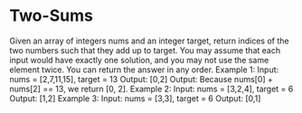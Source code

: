 # Two-Sums
Given an array of integers nums and an integer target, return indices of the two numbers such that they add up to target. 
You may assume that each input would have exactly one solution, and you may not use the same element twice. You can return the answer in any order. 
Example 1: 
Input: nums = [2,7,11,15], target = 13 
Output: [0,2] 
Output: Because nums[0] + nums[2] == 13, we return [0, 2]. 
Example 2: 
Input: nums = [3,2,4], target = 6 
Output: [1,2] 
Example 3: 
Input: nums = [3,3], target = 6 
Output: [0,1] 

